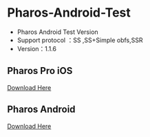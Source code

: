 # Pharos-Android-Test
* Pharos Android Test Version
* Support protocol ：SS ,SS+Simple obfs,SSR
* Version：1.1.6


## Pharos Pro iOS
[Download Here](https://apps.apple.com/app/pharos-pro/id1456610173)


## Pharos Android 
 
 [Download Here](https://github.com/PharosVip/Pharos-Android-Test/releases)
